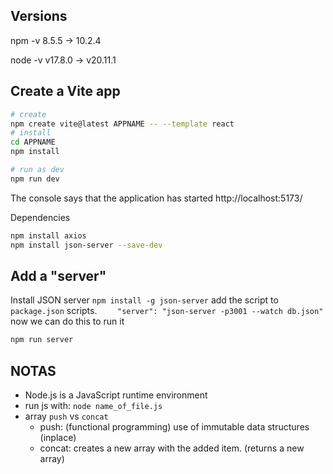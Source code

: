 ## Versions
npm -v
8.5.5 -> 10.2.4

node -v
v17.8.0 -> v20.11.1

## Create a Vite app

```bash
# create
npm create vite@latest APPNAME -- --template react
# install
cd APPNAME
npm install

# run as dev
npm run dev
```
The console says that the application has started  http://localhost:5173/

Dependencies
```bash
npm install axios
npm install json-server --save-dev
```

## Add a "server"
Install JSON server
``npm install -g json-server``
add the script to `package.json` scripts.
``    "server": "json-server -p3001 --watch db.json"``
now we can do this to run it
```bash
npm run server
```


## NOTAS
- Node.js is a JavaScript runtime environment
- run js with: `node name_of_file.js`
- array `push` vs `concat`
  - push: (functional programming) use of immutable data structures (inplace)
  - concat: creates a new array with the added item. (returns a new array)
